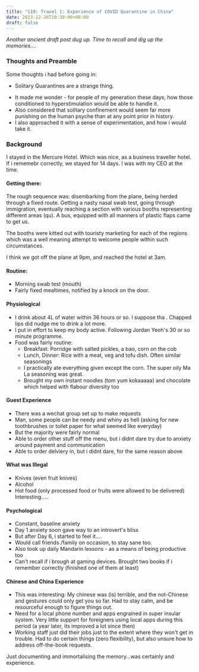 ```yaml
---
title: "119: Travel 1: Experience of COVID Quarantine in China"
date: 2023-12-26T10:30:00+08:00
draft: false
---
```


*Another ancient draft post dug up. Time to recall and dig up the memories....*

### Thoughts and Preamble

Some thoughts i had before going in:

* Solitary Quarantines are a strange thing. 
- It made me wonder - for people of my generation these days, how those conditioned to hyperstimulation would be able to handle it. 
- Also considered that solitary confinement would seem far more punishing on the human psyche than at any point prior in history.
- I also approached it with a sense of experimentation, and how i would take it.

### Background

I stayed in the Mercure Hotel. Which was nice, as a business traveller hotel. If i rememebr correctly, we stayed for 14 days. I was with my CEO at the time.

#### Getting there:

The rough sequence was: disembarking from the plane, being herded through a fixed route. Getting a nasty nasal swab test, going through immigration, eventually reaching a section with various booths representing different areas (qu). A bus, equipped with all manners of plastic flaps came to get us. 

The booths were kitted out with touristy marketing for each of the regions which was a well meaning attempt to welcome people within such circumstances. 

I think we got off the plane at 9pm, and reached the hotel at 3am.

#### Routine:
- Morning swab test (mouth)
- Fairly fixed mealtimes, notified by a knock on the door.

#### Physiological
- I drink about 4L of water within 36 hours or so. I suppose tha . Chapped lips did nudge me to drink a lot more.
- I put in effort to keep my body active. Following Jordan Yeoh's 30 or so minute programme.
- Food was fairly routine:
	- Breakfast: Porridge with salted pickles, a bao, corn on the cob
	- Lunch, Dinner: Rice with a meat, veg and tofu dish. Often similar seasonings
	- I practically ate everything given except the corn. The super oily Ma La seasoning was great. 
	- Brought my own instant noodles (tom yum kokaaaaa) and chocolate which helped with flabour diversity too

#### Guest Experience


- There was a wechat group set up to make requests
- Man, some people can be needy and whiny as hell (asking for new toothbrushes or toilet paper for what seemed like everyday)
- But the majority were fairly normal
- Able to order other stuff off the menu, but i didnt dare try due to anxiety around payment and communication 
- Able to order delviery in, but i didnt dare, for the same reason above

#### What was Illegal 
- Knives (even fruit knives)
-  Alcohol 
- Hot food (only processed food or fruits were allowed to be delivered)
Interesting.....

#### Psychological
- Constant, baseline anxiety
- Day 1 anxiety soon gave way to an introvert's bliss
- But after Day 6, i started to feel it....
- Would call friends /family on occasion, to stay sane too.
- Also took up daily Mandarin lessons - as a means of being productive too
- Can't recall if i brough at gaming devices. Brought two books if i remember correctly (finished one of them at least)

#### Chinese and China Experience 

- This was interesting: My chinese was (is) terrible, and the not-Chinese and gestures could only get you so far. Had to stay calm, and be resourceful enough to figure things out. 
- Need for a local phone number and apps engrained in super insular system. Very little support for foreigners using local apps during this period (a year later, its improved a lot since then)
- Working staff just did their jobs just to the extent where they won't get in trouble. Had to do certain things (zero flexibility), but also unsure how to address off-the-book requests.


Just documenting and immortalising the memory...was certainly and experience.


